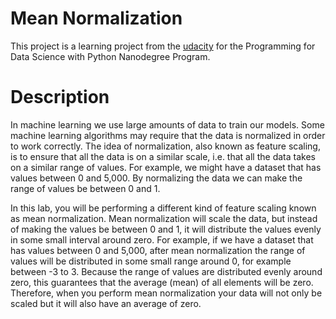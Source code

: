 # Mean Normalization 
This project is a learning project from the [udacity](https://www.udacity.com/course/programming-for-data-science-nanodegree--nd104) for the Programming for Data Science with Python Nanodegree Program.

# Description
In machine learning we use large amounts of data to train our models. Some machine learning algorithms may require that the data is normalized in order to work correctly. The idea of normalization, also known as feature scaling, is to ensure that all the data is on a similar scale, i.e. that all the data takes on a similar range of values. For example, we might have a dataset that has values between 0 and 5,000. By normalizing the data we can make the range of values be between 0 and 1.

In this lab, you will be performing a different kind of feature scaling known as mean normalization. Mean normalization will scale the data, but instead of making the values be between 0 and 1, it will distribute the values evenly in some small interval around zero. For example, if we have a dataset that has values between 0 and 5,000, after mean normalization the range of values will be distributed in some small range around 0, for example between -3 to 3. Because the range of values are distributed evenly around zero, this guarantees that the average (mean) of all elements will be zero. Therefore, when you perform mean normalization your data will not only be scaled but it will also have an average of zero.

